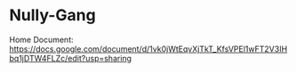 # Nully-Gang

Home Document: https://docs.google.com/document/d/1vk0jWtEqvXjTkT_KfsVPEl1wFT2V3IHbq1jDTW4FLZc/edit?usp=sharing

